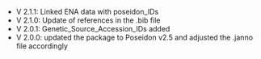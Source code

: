 - V 2.1.1: Linked ENA data with poseidon_IDs
- V 2.1.0: Update of references in the .bib file
- V 2.0.1: Genetic_Source_Accession_IDs added
- V 2.0.0: updated the package to Poseidon v2.5 and adjusted the .janno file accordingly
